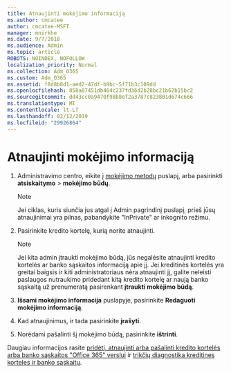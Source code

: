 ```yaml
---
title: Atnaujinti mokėjimo informaciją
ms.author: cmcatee
author: cmcatee-MSFT
manager: mnirkhe
ms.date: 9/7/2018
ms.audience: Admin
ms.topic: article
ROBOTS: NOINDEX, NOFOLLOW
localization_priority: Normal
ms.collection: Adm_O365
ms.custom: Adm_O365
ms.assetid: f8d8b8d1-aed2-47df-b9bc-5f71b3c109dd
ms.openlocfilehash: 858a87451db464c237fd36d2b28bc21b62b15bc2
ms.sourcegitcommit: dd43cc0a9470f98b8ef2a3787c823801d674c666
ms.translationtype: MT
ms.contentlocale: lt-LT
ms.lasthandoff: 02/12/2019
ms.locfileid: "29926864"
---
```

# <a name="update-payment-details"></a>Atnaujinti mokėjimo informaciją

1. Administravimo centro, eikite į [mokėjimo metodų](https://go.microsoft.com/fwlink/p/?linkid=2018806) puslapį, arba pasirinkti **atsiskaitymo** \> **mokėjimo būdų**.
    
    > [!NOTE]
    > Jei ciklas, kuris siunčia jus atgal į Admin pagrindinį puslapį, prieš jūsų atnaujinimai yra pilnas, pabandykite "InPrivate" ar inkognito režimu. 
  
2. Pasirinkite kredito kortelę, kurią norite atnaujinti.
    
    > [!NOTE]
    > Jei kita admin įtraukti mokėjimo būdą, jūs negalėsite atnaujinti kredito kortelės ar banko sąskaitos informaciją apie jį. Jei kreditinės kortelės yra greitai baigsis ir kiti administratoriaus nėra atnaujinti jį, galite neleisti paslaugos nutraukimo pridedant kitą kredito kortelę ar naują banko sąskaitą už prenumeratą pasirenkant **įtraukti mokėjimo būdą**. 
  
3. **Išsami mokėjimo informacija** puslapyje, pasirinkite **Redaguoti mokėjimo informaciją**.
    
4. Kad atnaujinimus, ir tada pasirinkite **įrašyti**.
    
5. Norėdami pašalinti šį mokėjimo būdą, pasirinkite **ištrinti**.
    
Daugiau informacijos rasite [pridėti, atnaujinti arba pašalinti kredito kortelės arba banko sąskaitos "Office 365" verslui](https://support.office.com/article/30ba9c83-50d8-4020-90ed-830a5b8c8724) ir [trikčių diagnostika kreditines korteles ir banko sąskaitų](https://support.office.com/article/30ba9c83-50d8-4020-90ed-830a5b8c8724).
  


